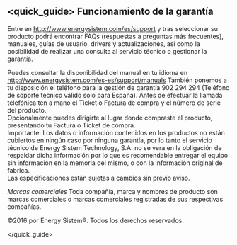 ## <quick_guide> Funcionamiento de la garantía

Entre en http://www.energysistem.com/es/support y tras seleccionar su producto podrá encontrar FAQs (respuestas a preguntas más frecuentes), manuales, guías de usuario, drivers y actualizaciones, así como la posibilidad de realizar una consulta al servicio técnico o gestionar la garantía.

Puedes consultar la disponibilidad del manual en tu idioma en http://www.energysistem.com/es-es/support/manuals
También ponemos a tu disposición el teléfono para la gestión de garantía 902 294 294 (Teléfono de soporte técnico válido solo para España). Antes de efectuar la llamada telefónica ten a mano el Ticket o Factura de compra y el número de serie del producto.  
Opcionalmente puedes dirigirte al lugar donde compraste el producto, presentando tu Factura o Ticket de compra.  
Importante: Los datos o información contenidos en los productos no están cubiertos en ningún caso por ninguna garantía, por lo tanto el servicio técnico de Energy Sistem Technology, S.A. no se vera en la obligación de respaldar dicha información por lo que es recomendable entregar el equipo sin información en la memoria del mismo, o con la información original de fabrica.  
Las especificaciones están sujetas a cambios sin previo aviso.  

*Marcas comerciales* Toda compañía, marca y nombres de producto son marcas comerciales o marcas comerciales registradas de sus respectivas compañías.

©2016 por Energy Sistem®. Todos los derechos reservados.

</quick_guide>
